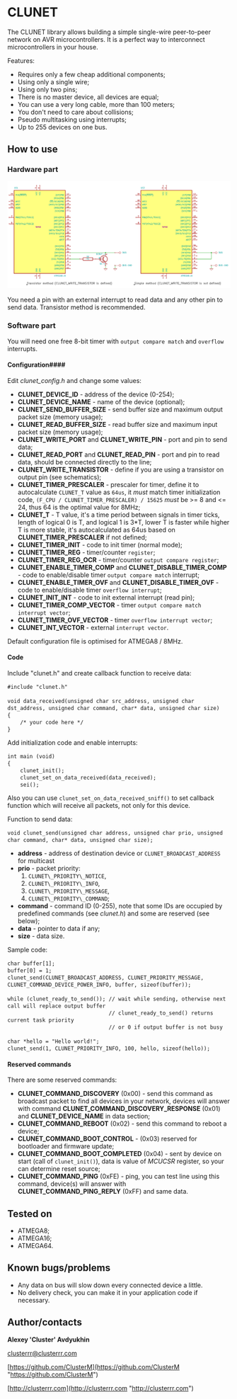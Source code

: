 # CLUNET

The CLUNET library allows building a simple single-wire peer-to-peer network on AVR microcontrollers. It is a perfect way to interconnect microcontrollers in your house.

Features:

* Requires only a few cheap additional components;
* Using only a single wire;
* Using only two pins;
* There is no master device, all devices are equal;
* You can use a very long cable, more than 100 meters;
* You don't need to care about collisions;
* Pseudo multitasking using interrupts;
* Up to 255 devices on one bus.


## How to use

### Hardware part

![Sample schematic](images/sample-schematic.png)

You need a pin with an external interrupt to read data and any other pin to send data. Transistor method is recommended. 


### Software part

You will need one free 8-bit timer with `output compare match` and `overflow` interrupts.


#### Configuration####

Edit *clunet\_config.h* and change some values:

* **CLUNET\_DEVICE\_ID** - address of the device (0-254);
* **CLUNET\_DEVICE\_NAME** - name of the device (optional);
* **CLUNET\_SEND\_BUFFER\_SIZE** - send buffer size and maximum output packet size (memory usage);
* **CLUNET\_READ\_BUFFER\_SIZE** - read buffer size and maximum input packet size (memory usage);
* **CLUNET\_WRITE\_PORT** and **CLUNET\_WRITE\_PIN** - port and pin to send data;
* **CLUNET\_READ\_PORT** and **CLUNET\_READ\_PIN** - port and pin to read data, should be connected directly to the line;
* **CLUNET\_WRITE\_TRANSISTOR** - define if you are using a transistor on output pin (see schematics);
* **CLUNET\_TIMER\_PRESCALER** - prescaler for timer, define it to autocalculate `CLUNET_T` value as `64us`, it *must* match timer initialization code, `(F_CPU / CLUNET_TIMER_PRESCALER) / 15625` *must* be >= 8 and <= 24, thus 64 is the optimal value for 8MHz;
* **CLUNET\_T** - T value, it's a time period between signals in timer ticks, length of logical 0 is T, and logical 1 is 3*T, lower T is faster while higher T is more stable, it's autocalculated as 64us based on **CLUNET\_TIMER\_PRESCALER** if not defined;
* **CLUNET\_TIMER\_INIT** - code to init timer (normal mode);
* **CLUNET\_TIMER\_REG** - timer/counter `register`;
* **CLUNET\_TIMER\_REG\_OCR** - timer/counter `output compare register`;
* **CLUNET\_ENABLE\_TIMER\_COMP** and **CLUNET\_DISABLE\_TIMER\_COMP** - code to enable/disable timer `output compare match` interrupt;
* **CLUNET\_ENABLE\_TIMER\_OVF** and **CLUNET\_DISABLE\_TIMER\_OVF** - code to enable/disable timer `overflow interrupt`;
* **CLUNET\_INIT\_INT** - code to init external interrupt (read pin);
* **CLUNET\_TIMER\_COMP\_VECTOR** - timer `output compare match interrupt vector`;
* **CLUNET\_TIMER\_OVF\_VECTOR** - timer `overflow interrupt vector`;
* **CLUNET\_INT\_VECTOR** - external `interrupt vector`.

Default configuration file is optimised for ATMEGA8 / 8MHz.


#### Code

Include "clunet.h" and create callback function to receive data:

    #include "clunet.h"
    
    void data_received(unsigned char src_address, unsigned char dst_address, unsigned char command, char* data, unsigned char size)
    {
    	/* your code here */
    }

Add initialization code and enable interrupts:

    int main (void)
    {
    	clunet_init();
    	clunet_set_on_data_received(data_received);	
    	sei();

Also you can use `clunet_set_on_data_received_sniff()` to set callback function which will receive all packets, not only for this device.

Function to send data:

	void clunet_send(unsigned char address, unsigned char prio, unsigned char command, char* data, unsigned char size);

* **address** - address of destination device or `CLUNET_BROADCAST_ADDRESS` for multicast
* **prio** - packet priority:
  1. `CLUNET\_PRIORITY\_NOTICE`,
  2. `CLUNET\_PRIORITY\_INFO`,
  3. `CLUNET\_PRIORITY\_MESSAGE`,
  4. `CLUNET\_PRIORITY\_COMMAND`;
* **command** - command ID (0-255), note that some IDs are occupied by predefined commands (see *clunet.h*) and some are reserved (see below);
* **data** - pointer to data if any;
* **size** - data size.

Sample code:

	char buffer[1];
	buffer[0] = 1;
	clunet_send(CLUNET_BROADCAST_ADDRESS, CLUNET_PRIORITY_MESSAGE, CLUNET_COMMAND_DEVICE_POWER_INFO, buffer, sizeof(buffer));
	
	while (clunet_ready_to_send()); // wait while sending, otherwise next call will replace output buffer
	                                // clunet_ready_to_send() returns current task priority
	                                // or 0 if output buffer is not busy

	char *hello = "Hello world!";
	clunet_send(1, CLUNET_PRIORITY_INFO, 100, hello, sizeof(hello));


#### Reserved commands

There are some reserved commands:

* **CLUNET\_COMMAND\_DISCOVERY** (0x00) - send this command as broadcast packet to find all devices in your network, devices will answer with command **CLUNET\_COMMAND\_DISCOVERY\_RESPONSE** (0x01) and **CLUNET\_DEVICE\_NAME** in data section;
* **CLUNET\_COMMAND\_REBOOT** (0x02) - send this command to reboot a device;
* **CLUNET\_COMMAND\_BOOT\_CONTROL** - (0x03) reserved for bootloader and firmware update;
* **CLUNET\_COMMAND\_BOOT\_COMPLETED** (0x04) - sent by device on start (call of `clunet_init()`), data is value of *MCUCSR* register, so your can determine reset source;
* **CLUNET\_COMMAND\_PING** (0xFE) - ping, you can test line using this command, device(s) will answer with **CLUNET\_COMMAND\_PING\_REPLY** (0xFF) and same data.


## Tested on

* ATMEGA8;
* ATMEGA16;
* ATMEGA64.

## Known bugs/problems

* Any data on bus will slow down every connected device a little.
* No delivery check, you can make it in your application code if necessary.

## Author/contacts

**Alexey 'Cluster' Avdyukhin**

clusterrr@clusterrr.com

[https://github.com/ClusterM](https://github.com/ClusterM "https://github.com/ClusterM")

[http://clusterrr.com](http://clusterrr.com "http://clusterrr.com")
